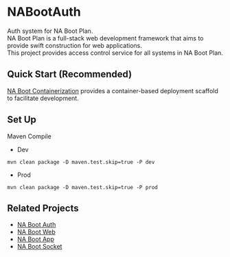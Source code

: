 # NABootAuth
Auth system for NA Boot Plan. \
NA Boot Plan is a full-stack web development framework that aims to provide swift construction for web applications. \
This project provides access control service for all systems in NA Boot Plan.

## Quick Start (Recommended)
[NA Boot Containerization](https://github.com/teimichael/NABootContainerization) provides a container-based deployment scaffold to facilitate development.

## Set Up
Maven Compile
- Dev
```
mvn clean package -D maven.test.skip=true -P dev
```
- Prod
```
mvn clean package -D maven.test.skip=true -P prod
```

## Related Projects
- [NA Boot Auth](https://github.com/teimichael/NABootAuth)
- [NA Boot Web](https://github.com/teimichael/NABootWeb)
- [NA Boot App](https://github.com/teimichael/NABootApp)
- [NA Boot Socket](https://github.com/teimichael/NABootSocket)